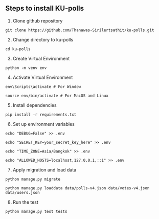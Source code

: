 ## Steps to install KU-polls
1. Clone github repository
```
git clone https://github.com/Thanawas-Sirilertsathit/ku-polls.git
```

2. Change directory to ku-polls
```
cd ku-polls
```

3. Create Virtual Environment
```
python -m venv env
```

4. Activate Virtual Environment
```
env\Scripts\activate # For Window
```
```
source env/bin/activate # For MacOS and Linux
```

5. Install dependencies
```
pip install -r requirements.txt
```

6. Set up environment variables
```
echo "DEBUG=False" >> .env
```
```
echo "SECRET_KEY=your_secret_key_here" >> .env
```
```
echo "TIME_ZONE=Asia/Bangkok" >> .env
```
```
echo "ALLOWED_HOSTS=localhost,127.0.0.1,::1" >> .env
```

7. Apply migration and load data

```
python manage.py migrate
```
```
python manage.py loaddata data/polls-v4.json data/votes-v4.json data/users.json
```

8. Run the test
   
```
python manage.py test tests
```
